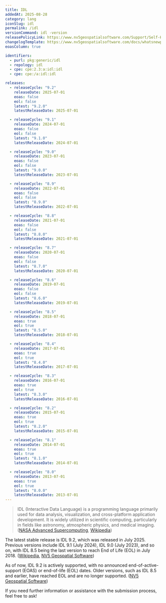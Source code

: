 ```yaml
---
title: IDL
addedAt: 2025-08-28
category: lang
iconSlug: idl
permalink: /idl
versionCommand: idl -version
releasePolicyLink: https://www.nv5geospatialsoftware.com/Support/Self-Help-Tools/Help-Articles/Help-Articles-Detail/nv5-geospatial-technical-support-supported-versions-1
changelogTemplate: https://www.nv5geospatialsoftware.com/docs/whatsnewpreviouslist.html
eoasColumn: true

identifiers:
  - purl: pkg:generic/idl
  - repology: idl
  - cpe: cpe:2.3:a:idl:idl
  - cpe: cpe:/a:idl:idl

releases:
  - releaseCycle: "9.2"
    releaseDate: 2025-07-01
    eoas: false
    eol: false
    latest: "9.2.0"
    latestReleaseDate: 2025-07-01

  - releaseCycle: "9.1"
    releaseDate: 2024-07-01
    eoas: false
    eol: false
    latest: "9.1.0"
    latestReleaseDate: 2024-07-01

  - releaseCycle: "9.0"
    releaseDate: 2023-07-01
    eoas: false
    eol: false
    latest: "9.0.0"
    latestReleaseDate: 2023-07-01

  - releaseCycle: "8.9"
    releaseDate: 2022-07-01
    eoas: false
    eol: false
    latest: "8.9.0"
    latestReleaseDate: 2022-07-01

  - releaseCycle: "8.8"
    releaseDate: 2021-07-01
    eoas: false
    eol: false
    latest: "8.8.0"
    latestReleaseDate: 2021-07-01

  - releaseCycle: "8.7"
    releaseDate: 2020-07-01
    eoas: false
    eol: false
    latest: "8.7.0"
    latestReleaseDate: 2020-07-01

  - releaseCycle: "8.6"
    releaseDate: 2019-07-01
    eoas: false
    eol: false
    latest: "8.6.0"
    latestReleaseDate: 2019-07-01

  - releaseCycle: "8.5"
    releaseDate: 2018-07-01
    eoas: true
    eol: true
    latest: "8.5.0"
    latestReleaseDate: 2018-07-01

  - releaseCycle: "8.4"
    releaseDate: 2017-07-01
    eoas: true
    eol: true
    latest: "8.4.0"
    latestReleaseDate: 2017-07-01

  - releaseCycle: "8.3"
    releaseDate: 2016-07-01
    eoas: true
    eol: true
    latest: "8.3.0"
    latestReleaseDate: 2016-07-01

  - releaseCycle: "8.2"
    releaseDate: 2015-07-01
    eoas: true
    eol: true
    latest: "8.2.0"
    latestReleaseDate: 2015-07-01

  - releaseCycle: "8.1"
    releaseDate: 2014-07-01
    eoas: true
    eol: true
    latest: "8.1.0"
    latestReleaseDate: 2014-07-01

  - releaseCycle: "8.0"
    releaseDate: 2013-07-01
    eoas: true
    eol: true
    latest: "8.0.0"
    latestReleaseDate: 2013-07-01
---
```


> IDL (Interactive Data Language) is a programming language primarily used for data analysis, visualization, and cross-platform application development.
> It is widely utilized in scientific computing, particularly in fields like astronomy, atmospheric physics, and medical imaging.
> ([NASA Advanced Supercomputing][1], [Wikipedia][2])

The latest stable release is IDL 9.2, which was released in July 2025.
Previous versions include IDL 9.1 (July 2024), IDL 9.0 (July 2023), and so on, with IDL 8.5 being the last version to reach End of Life (EOL) in July 2018.
([Wikipedia][2], [NV5 Geospatial Software][3])

As of now, IDL 9.2 is actively supported, with no announced end-of-active-support (EOAS) or end-of-life (EOL) dates.
Older versions, such as IDL 8.5 and earlier, have reached EOL and are no longer supported. ([NV5 Geospatial Software][4])

If you need further information or assistance with the submission process, feel free to ask!

[1]: https://www.nas.nasa.gov/hecc/support/kb/interactive-data-language-%28idl%29_119.html "Interactive Data Language (IDL) - HECC Knowledge Base"
[2]: https://en.wikipedia.org/wiki/IDL_%28programming_language%29 "IDL (programming language)"
[3]: https://www.nv5geospatialsoftware.com/docs/whatsnewpreviouslist.html "What's New (Previous IDL Releases) - NV5 Geospatial Software"
[4]: https://www.nv5geospatialsoftware.com/Support/Maintenance-Detail/end-of-life-policy-enforcement-for-envi-53-idl-85-and-earlier-versions "End-of-Life Policy Enforcement for ENVI 5.3 / IDL 8.5 and Earlier ..."

